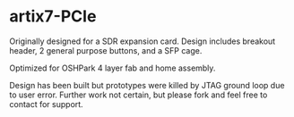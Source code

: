 # artix7-PCIe
Originally designed for a SDR expansion card. Design includes breakout header, 2 general purpose buttons, and a SFP cage. 

Optimized for OSHPark 4 layer fab and home assembly. 

Design has been built but prototypes were killed by JTAG ground loop due to user error. Further work not certain, but please fork and feel free to contact for support. 

